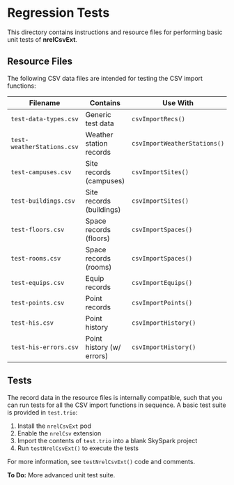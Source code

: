 Regression Tests
================

This directory contains instructions and resource files for performing basic
unit tests of **nrelCsvExt**.

Resource Files
--------------

The following CSV data files are intended for testing the CSV import functions:

Filename                   | Contains                  | Use With
-------------------------- | ------------------------- | ----------------------------
`test-data-types.csv`      | Generic test data         | `csvImportRecs()`
`test-weatherStations.csv` | Weather station records   | `csvImportWeatherStations()`
`test-campuses.csv`        | Site records (campuses)   | `csvImportSites()`
`test-buildings.csv`       | Site records (buildings)  | `csvImportSites()`
`test-floors.csv`          | Space records (floors)    | `csvImportSpaces()`
`test-rooms.csv`           | Space records (rooms)     | `csvImportSpaces()`
`test-equips.csv`          | Equip records             | `csvImportEquips()`
`test-points.csv`          | Point records             | `csvImportPoints()`
`test-his.csv`             | Point history             | `csvImportHistory()`
`test-his-errors.csv`      | Point history (w/ errors) | `csvImportHistory()`

Tests
-----

The record data in the resource files is internally compatible, such that you
can run tests for all the CSV import functions in sequence. A basic test suite
is provided in `test.trio`:

1. Install the `nrelCsvExt` pod
2. Enable the `nrelCsv` extension
3. Import the contents of `test.trio` into a blank SkySpark project
4. Run `testNrelCsvExt()` to execute the tests

For more information, see `testNrelCsvExt()` code and comments.

**To Do:** More advanced unit test suite.